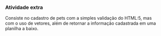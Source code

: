 ### Atividade extra

Consiste no cadastro de pets com a simples validação do HTML:5, mas com o uso de vetores, além de retornar a informação cadastrada em uma planilha a baixo.
